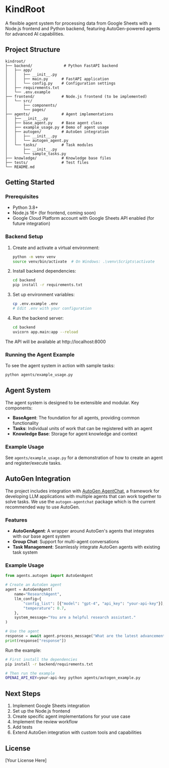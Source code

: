 # KindRoot

A flexible agent system for processing data from Google Sheets with a Node.js frontend and Python backend, featuring AutoGen-powered agents for advanced AI capabilities.

## Project Structure

```
kindroot/
├── backend/              # Python FastAPI backend
│   ├── app/             
│   │   ├── __init__.py
│   │   ├── main.py      # FastAPI application
│   │   └── config.py    # Configuration settings
│   ├── requirements.txt
│   └── .env.example
├── frontend/            # Node.js frontend (to be implemented)
│   └── src/
│       ├── components/
│       └── pages/
├── agents/              # Agent implementations
│   ├── __init__.py
│   ├── base_agent.py    # Base agent class
│   ├── example_usage.py # Demo of agent usage
│   ├── autogen/         # AutoGen integration
│   │   ├── __init__.py
│   │   └── autogen_agent.py
│   └── tasks/           # Task modules
│       ├── __init__.py
│       └── sample_tasks.py
├── knowledge/           # Knowledge base files
├── tests/               # Test files
└── README.md
```

## Getting Started

### Prerequisites

- Python 3.8+
- Node.js 16+ (for frontend, coming soon)
- Google Cloud Platform account with Google Sheets API enabled (for future integration)

### Backend Setup

1. Create and activate a virtual environment:
   ```bash
   python -m venv venv
   source venv/bin/activate  # On Windows: .\venv\Scripts\activate
   ```

2. Install backend dependencies:
   ```bash
   cd backend
   pip install -r requirements.txt
   ```

3. Set up environment variables:
   ```bash
   cp .env.example .env
   # Edit .env with your configuration
   ```

4. Run the backend server:
   ```bash
   cd backend
   uvicorn app.main:app --reload
   ```

The API will be available at http://localhost:8000

### Running the Agent Example

To see the agent system in action with sample tasks:

```bash
python agents/example_usage.py
```

## Agent System

The agent system is designed to be extensible and modular. Key components:

- **BaseAgent**: The foundation for all agents, providing common functionality
- **Tasks**: Individual units of work that can be registered with an agent
- **Knowledge Base**: Storage for agent knowledge and context

### Example Usage

See `agents/example_usage.py` for a demonstration of how to create an agent and register/execute tasks.

## AutoGen Integration

The project includes integration with [AutoGen AgentChat](https://microsoft.github.io/autogen/), a framework for developing LLM applications with multiple agents that can work together to solve tasks. We use the `autogen-agentchat` package which is the current recommended way to use AutoGen.

### Features

- **AutoGenAgent**: A wrapper around AutoGen's agents that integrates with our base agent system
- **Group Chat**: Support for multi-agent conversations
- **Task Management**: Seamlessly integrate AutoGen agents with existing task system

### Example Usage

```python
from agents.autogen import AutoGenAgent

# Create an AutoGen agent
agent = AutoGenAgent(
    name="ResearchAgent",
    llm_config={
        "config_list": [{"model": "gpt-4", "api_key": "your-api-key"}],
        "temperature": 0.7,
    },
    system_message="You are a helpful research assistant."
)

# Use the agent
response = await agent.process_message("What are the latest advancements in AI?")
print(response["response"])
```

Run the example:
```bash
# First install the dependencies
pip install -r backend/requirements.txt

# Then run the example
OPENAI_API_KEY=your-api-key python agents/autogen_example.py
```

## Next Steps

1. Implement Google Sheets integration
2. Set up the Node.js frontend
3. Create specific agent implementations for your use case
4. Implement the review workflow
5. Add tests
6. Extend AutoGen integration with custom tools and capabilities

## License

[Your License Here]
